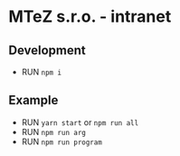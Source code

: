 # MTeZ s.r.o. - intranet

## Development

 - RUN `npm i`

## Example

 - RUN `yarn start` or `npm run all`
 - RUN `npm run arg`
 - RUN `npm run program`
